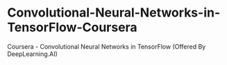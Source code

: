 # Convolutional-Neural-Networks-in-TensorFlow-Coursera
Coursera - Convolutional Neural Networks in TensorFlow (Offered By DeepLearning.AI)
